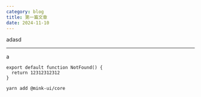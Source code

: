 ```yaml
---
category: blog
title: 第一篇文章
date: 2024-11-10
---
```


adasd

---

a

```tsx
export default function NotFound() {
  return 12312312312
}
```

```shell
yarn add @mink-ui/core
```
